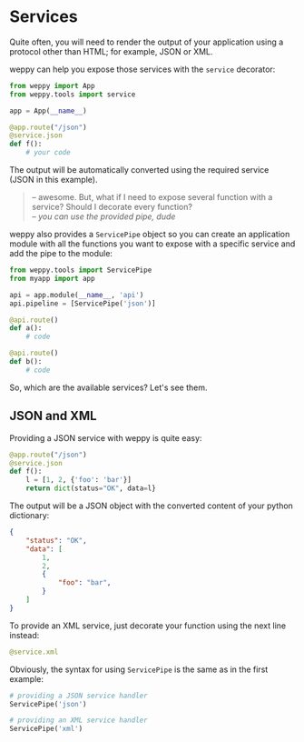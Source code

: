 Services
========

Quite often, you will need to render the output of your application using a
protocol other than HTML; for example, JSON or XML.

weppy can help you expose those services with the `service` decorator:

```python
from weppy import App
from weppy.tools import service

app = App(__name__)

@app.route("/json")
@service.json
def f():
    # your code
```
The output will be automatically converted using the required service
(JSON in this example).

> – awesome. But, what if I need to expose several function with a service?
Should I decorate every function?   
> – *you can use the provided pipe, dude*

weppy also provides a `ServicePipe` object so you can create an application module with all the functions you want to expose with a specific service and add the pipe to the module:

```python
from weppy.tools import ServicePipe
from myapp import app

api = app.module(__name__, 'api')
api.pipeline = [ServicePipe('json')]

@api.route()
def a():
    # code

@api.route()
def b():
    # code
```

So, which are the available services? Let's see them.

JSON and XML
------------

Providing a JSON service with weppy is quite easy:

```python
@app.route("/json")
@service.json
def f():
    l = [1, 2, {'foo': 'bar'}]
    return dict(status="OK", data=l}
```

The output will be a JSON object with the converted content of your python
dictionary:

```json
{
    "status": "OK",
    "data": [
        1,
        2,
        {
            "foo": "bar",
        }
    ]
}
```

To provide an XML service, just decorate your function using the next line
instead:

```python
@service.xml
```

Obviously, the syntax for using `ServicePipe` is the same as in the 
first example:

```python
# providing a JSON service handler
ServicePipe('json')

# providing an XML service handler
ServicePipe('xml')
```
